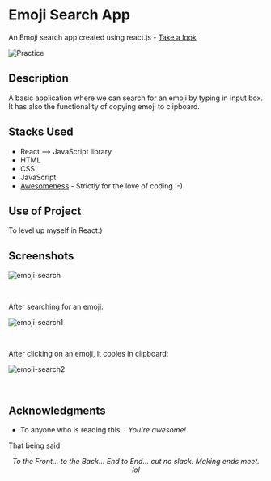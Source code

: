 # Emoji Search App

An Emoji search app created using react.js -
[Take a look](https://searchmyemoji.netlify.app/)

![Practice](https://img.shields.io/badge/Practice-ReactJs-blue.svg)

## Description

A basic application where we can search for an emoji by typing in input box. It has also the functionality of copying emoji to clipboard.

## Stacks Used

- React --> JavaScript library
- HTML
- CSS
- JavaScript
- [Awesomeness](https://www.wikihow.com/Love-Programming) - Strictly for the love of coding :-)

## Use of Project

To level up myself in React:)

## Screenshots

![emoji-search](https://user-images.githubusercontent.com/93200960/214320076-a8596ce8-09d6-4d23-98c2-67829b263077.png)

<br />

After searching for an emoji:

![emoji-search1](https://user-images.githubusercontent.com/93200960/214320156-8f600a50-8fba-4f7b-99ea-3a49afa005b9.png)

<br />

After clicking on an emoji, it copies in clipboard:

![emoji-search2](https://user-images.githubusercontent.com/93200960/214320256-52f3c903-97c0-4b3d-a4be-ad39a9418ef7.png)

<br />

## Acknowledgments

- To anyone who is reading this... _You're awesome!_

That being said
_<p align="center">To the Front... to the Back... End to End... cut no slack. Making ends meet. lol</p>_
